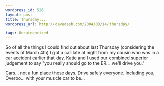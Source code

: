 ```yaml
--- 
wordpress_id: 526
layout: post
title: Thursday...
wordpress_url: http://davedash.com/2004/03/14/thursday/

tags: Uncategorized
---
```


So of all the things I could find out about last Thursday (considering the events of March 4th) I got a call late at night from my cousin who was in a car accident earlier that day.  Katie and I used our combined superior judgement to say "you really should go to the ER... we'll drive you."  

Cars... not a fun place these days.  Drive safely everyone.  Including you, Overbo... with your muscle car to be...

